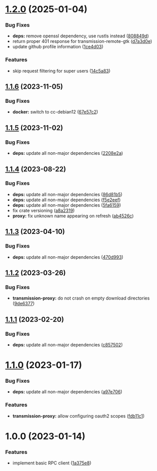 # [1.2.0](https://github.com/alixinne/transmission-proxy/compare/v1.1.6...v1.2.0) (2025-01-04)


### Bug Fixes

* **deps:** remove openssl dependency, use rustls instead ([808849d](https://github.com/alixinne/transmission-proxy/commit/808849d72b0ab6e1e83ec3ff2f6ddd285b0ac7c1))
* return proper 401 response for transmission-remote-gtk ([d7a3d0e](https://github.com/alixinne/transmission-proxy/commit/d7a3d0e1ec107acad828d6a9990320fb0b56cac9))
* update github profile information ([1ce4d03](https://github.com/alixinne/transmission-proxy/commit/1ce4d03031e3d8c0145aeb20e9f03c96167e8ccd))


### Features

* skip request filtering for super users ([14c5a83](https://github.com/alixinne/transmission-proxy/commit/14c5a830ae5f74f03f1b013a523d2455b4075a2d))

## [1.1.6](https://github.com/alixinne/transmission-proxy/compare/v1.1.5...v1.1.6) (2023-11-05)


### Bug Fixes

* **docker:** switch to cc-debian12 ([67e57c2](https://github.com/alixinne/transmission-proxy/commit/67e57c2fa59cc4ca072559df7ec9c75dcb4b4457))

## [1.1.5](https://github.com/alixinne/transmission-proxy/compare/v1.1.4...v1.1.5) (2023-11-02)


### Bug Fixes

* **deps:** update all non-major dependencies ([2208e2a](https://github.com/alixinne/transmission-proxy/commit/2208e2a331365665b2aff742af5f49573d55f216))

## [1.1.4](https://github.com/alixinne/transmission-proxy/compare/v1.1.3...v1.1.4) (2023-08-22)


### Bug Fixes

* **deps:** update all non-major dependencies ([86d81b5](https://github.com/alixinne/transmission-proxy/commit/86d81b5edefea23e8a0d57521b09fef04e0ddfe8))
* **deps:** update all non-major dependencies ([f5e2eef](https://github.com/alixinne/transmission-proxy/commit/f5e2eef58ceb39a3a88efaebabdb0bba5b654461))
* **deps:** update all non-major dependencies ([5fa6159](https://github.com/alixinne/transmission-proxy/commit/5fa615974a856db1efdab47233a30c2064630cbd))
* fix crate versioning ([a8a2319](https://github.com/alixinne/transmission-proxy/commit/a8a2319c55315c0324920ac2e35f8957125e390c))
* **proxy:** fix unknown name appearing on refresh ([ab4526c](https://github.com/alixinne/transmission-proxy/commit/ab4526cb41e8501b0e799a79b2dc95718630fa44))

## [1.1.3](https://github.com/alixinne/transmission-proxy/compare/v1.1.2...v1.1.3) (2023-04-10)


### Bug Fixes

* **deps:** update all non-major dependencies ([470d993](https://github.com/alixinne/transmission-proxy/commit/470d9939c12c6dcf5818b0559206958e1d4e2e17))

## [1.1.2](https://github.com/alixinne/transmission-proxy/compare/v1.1.1...v1.1.2) (2023-03-26)


### Bug Fixes

* **transmission-proxy:** do not crash on empty download directories ([9de6377](https://github.com/alixinne/transmission-proxy/commit/9de6377051ea2b537ffbcc62d38d12d2ec9c9d4a))

## [1.1.1](https://github.com/alixinne/transmission-proxy/compare/v1.1.0...v1.1.1) (2023-02-20)


### Bug Fixes

* **deps:** update all non-major dependencies ([c857502](https://github.com/alixinne/transmission-proxy/commit/c857502d9943591d40baa42ff27f5d7b6130884f))

# [1.1.0](https://github.com/alixinne/transmission-proxy/compare/v1.0.0...v1.1.0) (2023-01-17)


### Bug Fixes

* **deps:** update all non-major dependencies ([a97e706](https://github.com/alixinne/transmission-proxy/commit/a97e70619bcbe96a56e9971526598f64f832e4a6))


### Features

* **transmission-proxy:** allow configuring oauth2 scopes ([fdb11c1](https://github.com/alixinne/transmission-proxy/commit/fdb11c1d29498311b69087be173f59a6bfe68979))

# 1.0.0 (2023-01-14)


### Features

* implement basic RPC client ([1a375e8](https://github.com/alixinne/transmission-proxy/commit/1a375e8f6afde7dec839d6374cd2e88bc9cef655))
